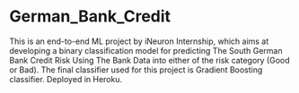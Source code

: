 # German_Bank_Credit
This is an end-to-end ML project by iNeuron Internship, which aims at developing a binary classification model for  predicting  The South German Bank Credit Risk Using The Bank Data into either of the risk category (Good or Bad). The final classifier used for this project is Gradient Boosting classifier. Deployed in Heroku.
